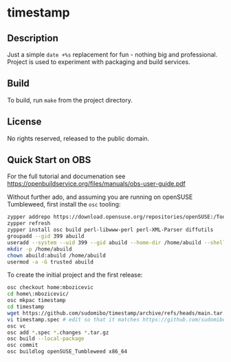 # timestamp

## Description
Just a simple `date +%s` replacement for fun - nothing big and professional. Project is used to experiment with packaging and build services.

## Build
To build, run `make` from the project directory.

## License
No rights reserved, released to the public domain.

## Quick Start on OBS
For the full tutorial and documenation see https://openbuildservice.org/files/manuals/obs-user-guide.pdf

Without further ado, and assuming you are running on openSUSE Tumbleweed, first install the `osc` tooling:

```bash
zypper addrepo https://download.opensuse.org/repositories/openSUSE:/Tools/openSUSE_Tumbleweed/openSUSE:Tools.repo
zypper refresh
zypper install osc build perl-libwww-perl perl-XML-Parser diffutils
groupadd --gid 399 abuild
useradd --system --uid 399 --gid abuild --home-dir /home/abuild --shell /bin/bash abuild
mkdir -p /home/abuild
chown abuild:abuild /home/abuild
usermod -a -G trusted abuild
``` 

To create the initial project and the first release:
```bash
osc checkout home:mbozicevic
cd home\:mbozicevic/
osc mkpac timestamp
cd timestamp
wget https://github.com/sudomibo/timestamp/archive/refs/heads/main.tar.gz
vi timestamp.spec # edit so that it matches https://github.com/sudomibo/timestamp/blob/main/build-recipes/obs/timestamp.spec
osc vc
osc add *.spec *.changes *.tar.gz
osc build --local-package
osc commit
osc buildlog openSUSE_Tumbleweed x86_64
```

